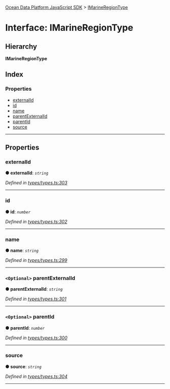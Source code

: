 [Ocean Data Platform JavaScript SDK](../README.md) > [IMarineRegionType](../interfaces/imarineregiontype.md)

# Interface: IMarineRegionType

## Hierarchy

**IMarineRegionType**

## Index

### Properties

* [externalId](imarineregiontype.md#externalid)
* [id](imarineregiontype.md#id)
* [name](imarineregiontype.md#name)
* [parentExternalId](imarineregiontype.md#parentexternalid)
* [parentId](imarineregiontype.md#parentid)
* [source](imarineregiontype.md#source)

---

## Properties

<a id="externalid"></a>

###  externalId

**● externalId**: *`string`*

*Defined in [types/types.ts:303](https://github.com/C4IROcean/ODP-sdk-js/blob/cee227f/source/types/types.ts#L303)*

___
<a id="id"></a>

###  id

**● id**: *`number`*

*Defined in [types/types.ts:302](https://github.com/C4IROcean/ODP-sdk-js/blob/cee227f/source/types/types.ts#L302)*

___
<a id="name"></a>

###  name

**● name**: *`string`*

*Defined in [types/types.ts:299](https://github.com/C4IROcean/ODP-sdk-js/blob/cee227f/source/types/types.ts#L299)*

___
<a id="parentexternalid"></a>

### `<Optional>` parentExternalId

**● parentExternalId**: *`string`*

*Defined in [types/types.ts:301](https://github.com/C4IROcean/ODP-sdk-js/blob/cee227f/source/types/types.ts#L301)*

___
<a id="parentid"></a>

### `<Optional>` parentId

**● parentId**: *`number`*

*Defined in [types/types.ts:300](https://github.com/C4IROcean/ODP-sdk-js/blob/cee227f/source/types/types.ts#L300)*

___
<a id="source"></a>

###  source

**● source**: *`string`*

*Defined in [types/types.ts:304](https://github.com/C4IROcean/ODP-sdk-js/blob/cee227f/source/types/types.ts#L304)*

___

